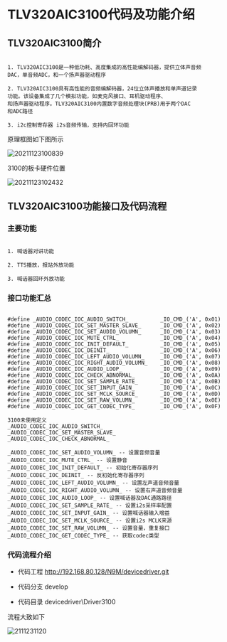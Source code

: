 # TLV320AIC3100代码及功能介绍

## TLV320AIC3100简介

```text

1. TLV320AIC3100是一种低功耗、高度集成的高性能编解码器，提供立体声音频
DAC，单音频ADC，和一个扬声器驱动程序

2. TLV320AIC3100具有高性能的音频编解码器，24位立体声播放和单声道记录
功能。该设备集成了几个模拟功能，如麦克风接口、耳机驱动程序、
和扬声器驱动程序。TLV320AIC3100内置数字音频处理块(PRB)用于两个DAC
和ADC路径

3. i2c控制寄存器 i2s音频传输，支持内回环功能

```

原理框图如下图所示

![20211123100839](https://cdn.jsdelivr.net/gh/cairufan/image@main//picture/20211123100839.png)

3100的板卡硬件位置

![20211123102432](https://cdn.jsdelivr.net/gh/cairufan/image@main//picture/20211123102432.png)

## TLV320AIC3100功能接口及代码流程

### 主要功能

```text

1. 喊话器对讲功能

2. TTS播放，报站外放功能

3. 喊话器回环外放功能

```

### 接口功能汇总

```text

#define _AUDIO_CODEC_IOC_AUDIO_SWITCH_          _IO_CMD_('A', 0x01)
#define _AUDIO_CODEC_IOC_SET_MASTER_SLAVE_      _IO_CMD_('A', 0x02)
#define _AUDIO_CODEC_IOC_SET_AUDIO_VOLUMN_      _IO_CMD_('A', 0x03)
#define _AUDIO_CODEC_IOC_MUTE_CTRL_             _IO_CMD_('A', 0x04)
#define _AUDIO_CODEC_IOC_INIT_DEFAULT_          _IO_CMD_('A', 0x05)
#define _AUDIO_CODEC_IOC_DEINIT_                _IO_CMD_('A', 0x06)
#define _AUDIO_CODEC_IOC_LEFT_AUDIO_VOLUMN_     _IO_CMD_('A', 0x07)
#define _AUDIO_CODEC_IOC_RIGHT_AUDIO_VOLUMN_    _IO_CMD_('A', 0x08)
#define _AUDIO_CODEC_IOC_AUDIO_LOOP_            _IO_CMD_('A', 0x09)
#define _AUDIO_CODEC_IOC_CHECK_ABNORMAL_        _IO_CMD_('A', 0x0A)
#define	_AUDIO_CODEC_IOC_SET_SAMPLE_RATE_       _IO_CMD_('A', 0x0B)
#define	_AUDIO_CODEC_IOC_SET_INPUT_GAIN_        _IO_CMD_('A', 0x0C)
#define _AUDIO_CODEC_IOC_SET_MCLK_SOURCE_       _IO_CMD_('A', 0x0D)
#define _AUDIO_CODEC_IOC_SET_RAW_VOLUMN_        _IO_CMD_('A', 0x0E)
#define _AUDIO_CODEC_IOC_GET_CODEC_TYPE_        _IO_CMD_('A', 0x0F)

3100未使用定义
_AUDIO_CODEC_IOC_AUDIO_SWITCH_ 
_AUDIO_CODEC_IOC_SET_MASTER_SLAVE_
_AUDIO_CODEC_IOC_CHECK_ABNORMAL_

_AUDIO_CODEC_IOC_SET_AUDIO_VOLUMN_ -- 设置音频音量
_AUDIO_CODEC_IOC_MUTE_CTRL_ -- 设置静音
_AUDIO_CODEC_IOC_INIT_DEFAULT_ -- 初始化寄存器序列
_AUDIO_CODEC_IOC_DEINIT_ -- 反初始化寄存器序列
_AUDIO_CODEC_IOC_LEFT_AUDIO_VOLUMN_ -- 设置左声道音频音量
_AUDIO_CODEC_IOC_RIGHT_AUDIO_VOLUMN_ -- 设置右声道音频音量
_AUDIO_CODEC_IOC_AUDIO_LOOP_ -- 设置喊话器及DAC通路路径
_AUDIO_CODEC_IOC_SET_SAMPLE_RATE_ -- 设置i2s采样率配置
_AUDIO_CODEC_IOC_SET_INPUT_GAIN_ -- 设置喊话器输入增益
_AUDIO_CODEC_IOC_SET_MCLK_SOURCE_ -- 设置i2s MCLK来源
_AUDIO_CODEC_IOC_SET_RAW_VOLUMN_ -- 设置音量，重复接口
_AUDIO_CODEC_IOC_GET_CODEC_TYPE_ -- 获取codec类型

```

### 代码流程介绍

- 代码工程 http://192.168.80.128/N9M/devicedriver.git

- 代码分支 develop

- 代码目录 devicedriver\Driver3100

流程大致如下

![2111231120](https://cdn.jsdelivr.net/gh/cairufan/image@main//picture/2111231120.png)
